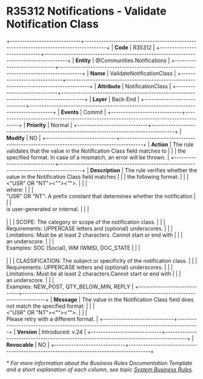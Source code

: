 ﻿---
erp.type: business-rule
erp.entity: Communities.Notifications
---

# R35312 Notifications - Validate Notification Class
+-----------------------------+---------------------------------------------------------------------------------------+
| **Code**                    | R35312                                                                                |
+-----------------------------+---------------------------------------------------------------------------------------+
| **Entity**                  | @Communities.Notifications                                                            |
+-----------------------------+---------------------------------------------------------------------------------------+
| **Name**                    | ValidateNotificationClass                                                             |
+-----------------------------+---------------------------------------------------------------------------------------+
| **Attribute**               | NotificationClass                                                                     | 
+-----------------------------+---------------------------------------------------------------------------------------+
| **Layer**                   | Back-End                                                                              |
+-----------------------------+---------------------------------------------------------------------------------------+
| **Events**                  | Commit                                                                                |
+-----------------------------+---------------------------------------------------------------------------------------+
| **Priority**                | Normal                                                                                |
+-----------------------------+---------------------------------------------------------------------------------------+
| **Modify**                  | NO                                                                                    |
+-----------------------------+---------------------------------------------------------------------------------------+
| **Action**                  | The rule validates that the value in the Notification Class field matches to          |
|                             | the specified format. In case of a mismatch, an error will be thrown.                 |
+-----------------------------+---------------------------------------------------------------------------------------+
| **Description**             | Тhe rule verifies whether the value in the Notification Class field matches           |
|                             | the following format:                                                                 |
|                             | <br/><"USR" OR "NT"><"_"><SCOPE><"_"><CLASSIFICATION>.                                |
|                             | <br/>where:                                                                           |
|                             | <br/>"USR" OR "NT": A prefix constant that determines whether the notification        | 
|                             | <br/>is user-generated or internal.                                                   |
|                             | <br><br>                                                                              |
|                             | SCOPE: The category or scope of the notification class.                               |
|                             | <br/>Requirements: UPPERCASE letters and (optional) underscores.                      |
|                             | <br/>Limitations: Must be at least 2 characters. Cannot start or end with             |
|                             | <br/>an underscore.                                                                   |
|                             | <br/>Examples: SOC (Social), WM (WMS), DOC_STATE                                      |
|                             | <br><br>                                                                              |
|                             | CLASSIFICATION: The subject or specificity of the notification class.                 |
|                             | <br/>Requirements: UPPERCASE letters and (optional) underscores.                      |
|                             | <br/>Limitations: Must be at least 2 characters.Cannot start or end with              |
|                             | <br/>an underscore.                                                                   |
|                             | <br/>Examples: NEW_POST, QTY_BELOW_MIN, REPLY                                         |
+-----------------------------+---------------------------------------------------------------------------------------+
| **Message**                 | The value in the Notification Class field does not match the specified format:        |
|                             | <br/><"USR" OR "NT"><"_"><SCOPE><"_"><CLASSIFICATION>.                                |
|                             | <br/>Please retry with a different format.                                            |
+-----------------------------+---------------------------------------------------------------------------------------+
| **Version**                 | Introduced: v.24                                                                      |
+-----------------------------+---------------------------------------------------------------------------------------+
| **Revocable**               | NO                                                                                    |
+-----------------------------+---------------------------------------------------------------------------------------+

*\* For more information about the Business Rules Documentation Template and a short explanation of each column, see
topic [System Business Rules](../templates/template-description-system-business-rules.md).*

